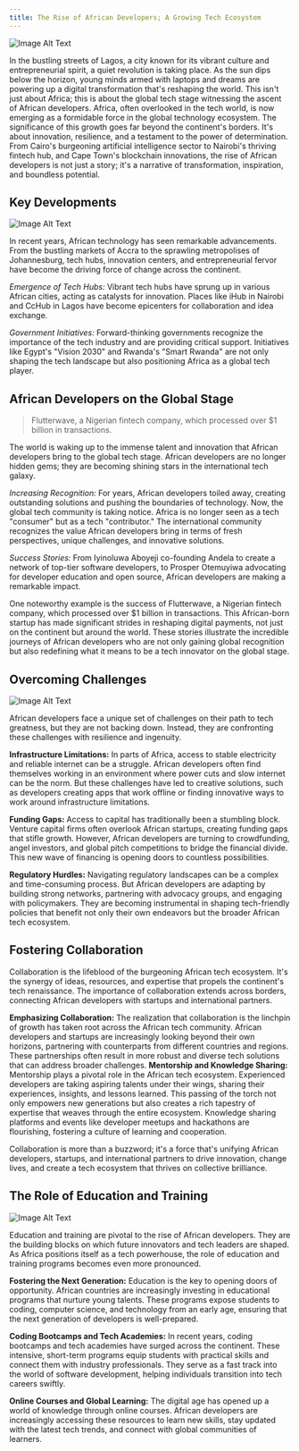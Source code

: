```yaml
---
title: The Rise of African Developers; A Growing Tech Ecosystem
---
```


![Image Alt Text](/blog/assets/article7/image1.jpeg#center)

In the bustling streets of Lagos, a city known for its vibrant culture and entrepreneurial spirit, a quiet revolution is taking place. As the sun dips below the horizon, young minds armed with laptops and dreams are powering up a digital transformation that's reshaping the world. This isn't just about Africa; this is about the global tech stage witnessing the ascent of African developers.
Africa, often overlooked in the tech world, is now emerging as a formidable force in the global technology ecosystem. The significance of this growth goes far beyond the continent's borders. It's about innovation, resilience, and a testament to the power of determination.
From Cairo's burgeoning artificial intelligence sector to Nairobi's thriving fintech hub, and Cape Town's blockchain innovations, the rise of African developers is not just a story; it's a narrative of transformation, inspiration, and boundless potential.

## **Key Developments**
![Image Alt Text](/blog/assets/article7/image2.jpeg#center)

In recent years, African technology has seen remarkable advancements. From the bustling markets of Accra to the sprawling metropolises of Johannesburg, tech hubs, innovation centers, and entrepreneurial fervor have become the driving force of change across the continent.

*Emergence of Tech Hubs:* Vibrant tech hubs have sprung up in various African cities, acting as catalysts for innovation. Places like iHub in Nairobi and CcHub in Lagos have become epicenters for collaboration and idea exchange.

*Government Initiatives:* Forward-thinking governments recognize the importance of the tech industry and are providing critical support. Initiatives like Egypt's "Vision 2030" and Rwanda's "Smart Rwanda" are not only shaping the tech landscape but also positioning Africa as a global tech player.

## **African Developers on the Global Stage**
>Flutterwave, a Nigerian fintech company, which processed over $1 billion in transactions.

The world is waking up to the immense talent and innovation that African developers bring to the global tech stage. African developers are no longer hidden gems; they are becoming shining stars in the international tech galaxy.

*Increasing Recognition:* For years, African developers toiled away, creating outstanding solutions and pushing the boundaries of technology. Now, the global tech community is taking notice. Africa is no longer seen as a tech "consumer" but as a tech "contributor." The international community recognizes the value African developers bring in terms of fresh perspectives, unique challenges, and innovative solutions.

*Success Stories:* From Iyinoluwa Aboyeji co-founding Andela to create a network of top-tier software developers, to Prosper Otemuyiwa advocating for developer education and open source, African developers are making a remarkable impact.

One noteworthy example is the success of Flutterwave, a Nigerian fintech company, which processed over $1 billion in transactions. This African-born startup has made significant strides in reshaping digital payments, not just on the continent but around the world.
These stories illustrate the incredible journeys of African developers who are not only gaining global recognition but also redefining what it means to be a tech innovator on the global stage.

## **Overcoming Challenges**
![Image Alt Text](/blog/assets/article7/image3.jpeg#center)

African developers face a unique set of challenges on their path to tech greatness, but they are not backing down. Instead, they are confronting these challenges with resilience and ingenuity.

**Infrastructure Limitations:** In parts of Africa, access to stable electricity and reliable internet can be a struggle. African developers often find themselves working in an environment where power cuts and slow internet can be the norm. But these challenges have led to creative solutions, such as developers creating apps that work offline or finding innovative ways to work around infrastructure limitations.

**Funding Gaps:** Access to capital has traditionally been a stumbling block. Venture capital firms often overlook African startups, creating funding gaps that stifle growth. However, African developers are turning to crowdfunding, angel investors, and global pitch competitions to bridge the financial divide. This new wave of financing is opening doors to countless possibilities.

**Regulatory Hurdles:** Navigating regulatory landscapes can be a complex and time-consuming process. But African developers are adapting by building strong networks, partnering with advocacy groups, and engaging with policymakers. They are becoming instrumental in shaping tech-friendly policies that benefit not only their own endeavors but the broader African tech ecosystem.

## **Fostering Collaboration**

Collaboration is the lifeblood of the burgeoning African tech ecosystem. It's the synergy of ideas, resources, and expertise that propels the continent's tech renaissance. The importance of collaboration extends across borders, connecting African developers with startups and international partners.

**Emphasizing Collaboration:** The realization that collaboration is the linchpin of growth has taken root across the African tech community. African developers and startups are increasingly looking beyond their own horizons, partnering with counterparts from different countries and regions. These partnerships often result in more robust and diverse tech solutions that can address broader challenges.
**Mentorship and Knowledge Sharing:** Mentorship plays a pivotal role in the African tech ecosystem. Experienced developers are taking aspiring talents under their wings, sharing their experiences, insights, and lessons learned. This passing of the torch not only empowers new generations but also creates a rich tapestry of expertise that weaves through the entire ecosystem. Knowledge sharing platforms and events like developer meetups and hackathons are flourishing, fostering a culture of learning and cooperation.

Collaboration is more than a buzzword; it's a force that's unifying African developers, startups, and international partners to drive innovation, change lives, and create a tech ecosystem that thrives on collective brilliance.

## **The Role of Education and Training**
![Image Alt Text](/blog/assets/article7/image4.jpeg#center)

Education and training are pivotal to the rise of African developers. They are the building blocks on which future innovators and tech leaders are shaped. As Africa positions itself as a tech powerhouse, the role of education and training programs becomes even more pronounced.

**Fostering the Next Generation:** Education is the key to opening doors of opportunity. African countries are increasingly investing in educational programs that nurture young talents. These programs expose students to coding, computer science, and technology from an early age, ensuring that the next generation of developers is well-prepared.

**Coding Bootcamps and Tech Academies:** In recent years, coding bootcamps and tech academies have surged across the continent. These intensive, short-term programs equip students with practical skills and connect them with industry professionals. They serve as a fast track into the world of software development, helping individuals transition into tech careers swiftly.

**Online Courses and Global Learning:** The digital age has opened up a world of knowledge through online courses. African developers are increasingly accessing these resources to learn new skills, stay updated with the latest tech trends, and connect with global communities of learners.